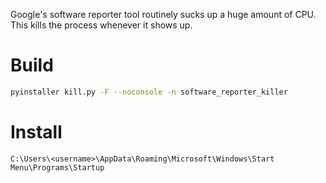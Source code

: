 Google's software reporter tool routinely sucks up a huge amount of CPU. This kills the process whenever it shows up.

# Build

```sh
pyinstaller kill.py -F --noconsole -n software_reporter_killer
```

# Install

`C:\Users\<username>\AppData\Roaming\Microsoft\Windows\Start Menu\Programs\Startup`

